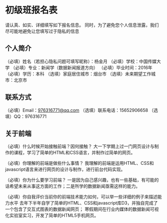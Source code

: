 # 初级班报名表

请认真、如实、详细填写如下报名信息。
同时，为了避免您个人信息泄露，我们尽可能地避免让您填写过于隐私的信息

## 个人简介

（必填）姓名（若担心隐私问题可填写昵称）：杨金月
（必填）学校：中国传媒大学
（必填）专业：新闻学（数据新闻报道方向）
（必填）毕业时间：2016年
（必填）学历：本科
（选填）家庭居住城市：烟台市
（选填）未来期望工作城市：北京市

## 联系方式

（必填）Email：976316771@qq.com
（选填）联系电话：15652906658
（选填）QQ：976316771

## 关于前端

（必填）什么时候开始接触前端？因何接触？
大一下学期上过一门网页设计与制作的课程，学习了简单的HTML和CSS语言，并制作过简单的网页。

（必填）你理解的前端是做些什么事情？
我理解的前端是运用HTML、CSS和javascript语言来进行网页的设计与制作，进行前台代码实现。

（必填）你为什么要学习前端？
一是因为自己感兴趣，也有一些基础，有可能的话希望未来从事这方面的工作；二是所学的数据新闻亟需这样的能力。

（必填）你自我评价当前你的前端技术能力如何，可以举一些详细的例子来描述能力水平
去年下半年自学了简单的HTML、CSS和javascript库D3，并独自完成了一个包含了交互式图表的数据新闻网页；
寒假期间在行业内媒体的数据新闻可视化实验室实习，开发了简单的HTML5手机网页。